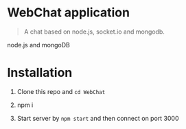 # WebChat application
> A chat based on node.js, socket.io and mongodb.

node.js and mongoDB
# Installation

1. Clone this repo and ```cd WebChat```

1. npm i

1. Start server by ```npm start``` and then connect on port 3000
